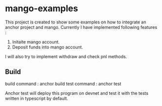 # mango-examples
This project is created to show some examples on how to integrate an anchor project and mango.
Currently I have implemented following features : 
  1) Initaite mango account.
  2) Deposit funds into mango account.

I will also try to implement withdraw and check pnl methods.

## Build
build command : anchor build
test command : anchor test

Anchor test will deploy this program on devnet and test it with the tests written in typescript by default.
